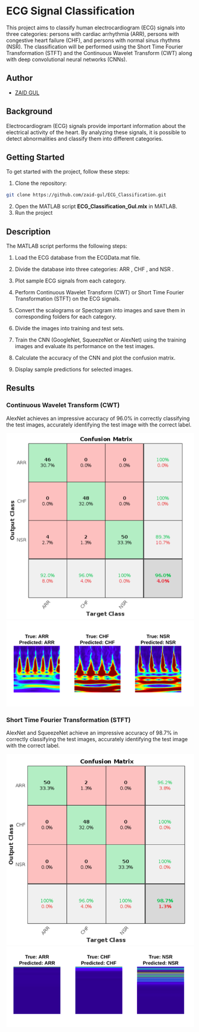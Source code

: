 # ECG Signal Classification 

This project aims to classify human electrocardiogram (ECG) signals into three categories: persons with cardiac arrhythmia (ARR), persons with congestive heart failure (CHF), and persons with normal sinus rhythms (NSR). The classification will be performed using the Short Time Fourier Transformation (STFT) and the Continuous Wavelet Transform (CWT) along with deep convolutional neural networks (CNNs).

## Author

- [ZAID GUL](https://github.com/zaid-gul)

## Background

Electrocardiogram (ECG) signals provide important information about the electrical activity of the heart. By analyzing these signals, it is possible to detect abnormalities and classify them into different categories. 

## Getting Started

To get started with the project, follow these steps:

1. Clone the repository:

```bash
git clone https://github.com/zaid-gul/ECG_Classification.git
```

2. Open the MATLAB script **ECG_Classification_Gul.mlx** in MATLAB.
3. Run the project

## Description
The MATLAB script performs the following steps:

1. Load the ECG database from the ECGData.mat file.

2. Divide the database into three categories: ARR , CHF , and NSR .

3. Plot sample ECG signals from each category.

4. Perform Continuous Wavelet Transform (CWT) or Short Time Fourier Transformation (STFT) on the ECG signals.

5. Convert the scalograms or Spectogram into images and save them in corresponding folders for each category.

6. Divide the images into training and test sets.

7. Train the CNN (GoogleNet, SqueezeNet or AlexNet) using the training images and evaluate its performance on the test images.

8. Calculate the accuracy of the CNN and plot the confusion matrix.

9. Display sample predictions for selected images.

## Results

### Continuous Wavelet Transform (CWT)

AlexNet achieves an impressive accuracy of 96.0% in correctly classifying the test images, accurately identifying the test image with the correct label.

![AlexNet Confusion Matrix](AlexNet_Confusion_Chart_CWT.png)
![AlexNet Test](AlexNet_Test_CWT.png)

### Short Time Fourier Transformation (STFT)

AlexNet and SqueezeNet achieve an impressive accuracy of 98.7% in correctly classifying the test images, accurately identifying the test image with the correct label.

![AlexNet Confusion Matrix](AlexNet_STFT_Confusion_Matrix.png)
![AlexNet Test](AlexNet_Test_STFT.png)



